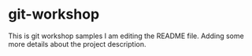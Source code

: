 # git-workshop
This is git workshop samples
I am editing the README file. Adding some more details about the project description.

